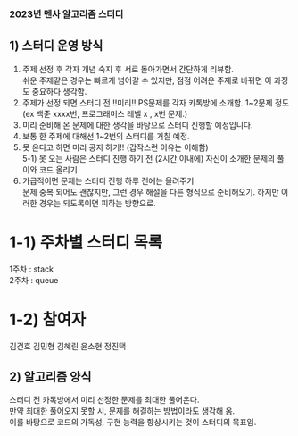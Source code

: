 ### 2023년 멘사 알고리즘 스터디 

## 1) 스터디 운영 방식

1. 주제 선정 후 각자 개념 숙지 후 서로 돌아가면서 간단하게 리뷰함. <br>
쉬운 주제같은 경우는 빠르게 넘어갈 수 있지만, 점점 어려운 주제로 바뀌면 이 과정도 중요하다 생각함.
2. 주제가 선정 되면 스터디 전 !!미리!! PS문제를 각자 카톡방에 소개함. 1~2문제 정도 (ex 백준 xxxx번, 프로그래머스 레벨 x , x번 문제.)
3. 미리 준비해 온 문제에 대한 생각을 바탕으로 스터디 진행할 예정입니다. 
4. 보통 한 주제에 대해선 1~2번의 스터디를 거칠 예정. 
5. 못 온다고 하면 미리 공지 하기!! (갑작스런 이유는 이해함) <br>
5-1) 못 오는 사람은 스터디 진행 하기 전 (2시간 이내에) 자신이 소개한 문제의 풀이와 코드 올리기
6. 가급적이면 문제는 스터디 진행 하루 전에는 올려주기  <br>
문제 중복 되어도 괜찮지만, 그런 경우 해설을 다른 형식으로 준비해오기. 하지만 이러한 경우는 되도록이면 피하는 방향으로.

# 1-1) 주차별 스터디 목록 
1주차 : stack <br>
2주차 : queue


# 1-2) 참여자

김건호
김민형
김혜린
윤소현
정진택

## 2) 알고리즘 양식

스터디 전 카톡방에서 미리 선정한 문제를 최대한 풀어온다. <br>
만약 최대한 풀어오지 못할 시, 문제를 해결하는 방법이라도 생각해 옴. <br>
이를 바탕으로 코드의 가독성, 구현 능력을 향상시키는 것이 스터디의 목표임. <br>


